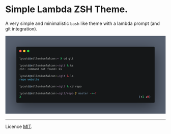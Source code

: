 # Simple Lambda ZSH Theme.

A very simple and minimalistic `bash` like theme with a lambda prompt (and git integration).

![screenshot](screenshot.png)

---
Licence [MIT](https://opensource.org/licenses/MIT).
